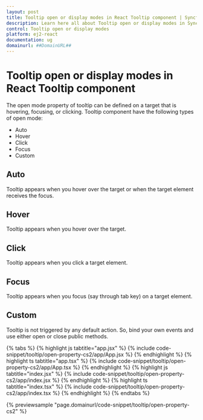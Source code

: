```yaml
---
layout: post
title: Tooltip open or display modes in React Tooltip component | Syncfusion
description: Learn here all about Tooltip open or display modes in Syncfusion React Tooltip component of Syncfusion Essential JS 2 and more.
control: Tooltip open or display modes 
platform: ej2-react
documentation: ug
domainurl: ##DomainURL##
---
```


# Tooltip open or display modes in React Tooltip component

The open mode property of tooltip can be defined on a target that is hovering, focusing, or clicking. Tooltip component have the following types of open mode:

* Auto
* Hover
* Click
* Focus
* Custom

## Auto

Tooltip appears when you hover over the target or when the target element receives the focus.

## Hover

Tooltip appears when you hover over the target.

## Click

Tooltip appears when you click a target element.

## Focus

Tooltip appears when you focus (say through tab key) on a target element.

## Custom

Tooltip is not triggered by any default action. So, bind your own events and use either open or close public methods.

{% tabs %}
{% highlight js tabtitle="app.jsx" %}
{% include code-snippet/tooltip/open-property-cs2/app/App.jsx %}
{% endhighlight %}
{% highlight ts tabtitle="app.tsx" %}
{% include code-snippet/tooltip/open-property-cs2/app/App.tsx %}
{% endhighlight %}
{% highlight js tabtitle="index.jsx" %}
{% include code-snippet/tooltip/open-property-cs2/app/index.jsx %}
{% endhighlight %}
{% highlight ts tabtitle="index.tsx" %}
{% include code-snippet/tooltip/open-property-cs2/app/index.tsx %}
{% endhighlight %}
{% endtabs %}

 {% previewsample "page.domainurl/code-snippet/tooltip/open-property-cs2" %}

